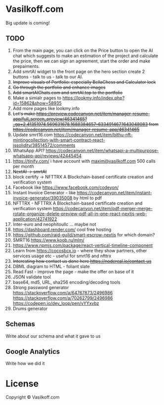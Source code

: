 # Vasilkoff.com

Big update is coming!

## TODO

1. From the main page, you can click on the Price button to open the AI chat which suggests to make an estimation of the project and calculate the price, then we can sign an agreement, start the order and make prepaiments.
2. Add smrtAI widget to the front page on the hero section create 2 buttons - talk to us - talk to our AI.
3. ~~Improve visuals of Portfolio: especially BellaChess and Calculator lock~~
4. ~~Go through the portfolio and enhance images~~
5. ~~Add smartAIChats.com and smrtAI.top to the portfolio~~
6. Make a simialr pages to https://lookmy.info/index.php?id=15862&show=58935
7. Add more pages like lookmy.info
8. ~~Let's make https://preview.codecanyon.net/item/manager-resume-app/full_screen_preview/46341465?_ga=2.41351974.569631678.1688384657-633491467.1643048083 from https://codecanyon.net/item/manager-resume-app/46341465~~ 
9. Update smrt16.com https://codecanyon.net/item/bithu-nft-mintingcollection-with-smart-contract-react-jssolidity/38514572/comments 
10. WhatsApp API? https://codecanyon.net/item/whatsapi-a-multipurpose-whatsapp-api/reviews/42445454 
11. https://tinify.com/ i have account with maxim@vasilkoff.com 500 calls per month
12. ~~NextAI -> smrtAI~~
13. block certify -> NFTTRX A Blockchain-based certificate creation and verification system 
14. Facebook like https://www.facebook.com/codeyon/
15. Instant Invoice Generator - like https://codecanyon.net/item/instant-invoice-generator/39035008 by html to pdf
16. NFTTRX - NFTTRX A Blockchain-based certificate creation and verification system https://codecanyon.net/item/pdf-merger-merge-rotate-organize-delete-preview-pdf-all-in-one-react-nextjs-web-application/42741922
17. Inter-euro and neophitoullc ... maybe not
18. https://dashboard.render.com/ cool free hosting
19. https://github.com/raid-guild/smart-escrow-nextjs for which domain?
20. SMRT16 https://www.koob.ru/mlm/ 
21. https://www.npmjs.com/package/react-vertical-timeline-component 
22. Learn from https://cocosbcx.io - where they show partners, other services usage etc - useful for smrt16 and nfttrx
23. ~~Interesting how contact us done here https://nodereal.io/contact-us~~ 
24. DBML diagram to HTML - foliant slate
25. Read Fast - improve the page - make the offer on base of it
26. JSON validate tool
27. base64, md5, URL, sha256 encoding/decoding tools
28. Strong password generator https://stackoverflow.com/a/64767873/2496986 https://stackoverflow.com/a/70262799/2496986 https://codepen.io/dev_loop/pen/vYYxvbz 
29. Drums generator



## Schemas

Write about our schema and what it gave to us


## Google Analytics

Write how we did it 

# License

Copyright © Vasilkoff.com